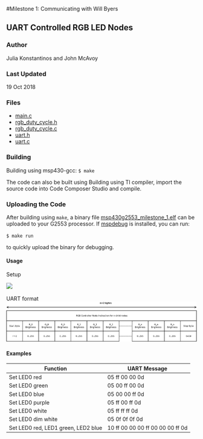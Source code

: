 #Milestone 1: Communicating with Will Byers

## UART Controlled RGB LED Nodes

### Author
Julia Konstantinos and John McAvoy

### Last Updated
19 Oct 2018

### Files
* [main.c](./src/main.c)
* [rgb_duty_cycle.h](./src/rgb_duty_cycle.h)
* [rgb_duty_cycle.c](./src/rgb_duty_cycle.c)
* [uart.h](./src/uart.h)
* [uart.c](./src/uart.c)

### Building
Building using msp430-gcc:
`$ make`

The code can also be built using Building using TI compiler, import the source code into Code Composer Studio and compile.

### Uploading the Code
After building using `make`, a binary file [msp430g2553_milestone_1.elf](./bin/msp430g2553_milestone_1.elf) can be uploaded to your G2553 processor. If [mspdebug](https://github.com/dlbeer/mspdebug) is installed, you can run:

`$ make run`

to quickly upload the binary for debugging.

#### Usage
Setup

<img src="../milestone_circuit_bb.svg" width="400">

UART format
<img src="../instruction_node.png" height="105">


#### Examples

|               Function            |           UART Message         |
|-----------------------------------|--------------------------------|
|Set LED0 red                       |05 ff 00 00 0d                  |
|Set LED0 green                     |05 00 ff 00 0d                  |
|Set LED0 blue                      |05 00 00 ff 0d                  |
|Set LED0 purple                    |05 ff 00 ff 0d                  |
|Set LED0 white                     |05 ff ff ff 0d                  |
|Set LED0 dim white                 |05 0f 0f 0f 0d                  |
|Set LED0 red, LED1 green, LED2 blue|10 ff 00 00 00 ff 00 00 00 ff 0d|

